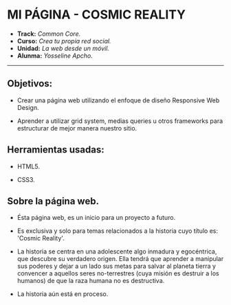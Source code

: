 # MI PÁGINA - COSMIC REALITY

* **Track:** _Common Core._
* **Curso:** _Crea tu propia red social._
* **Unidad:** _La web desde un móvil._
* **Alunma:** _Yosseline Apcho._

***

## Objetivos:

-  Crear una página web utilizando el enfoque de diseño Responsive Web Design.

- Aprender a utilizar grid system, medias queries u otros frameworks para estructurar de mejor manera nuestro sitio.

## Herramientas usadas:

- HTML5.

- CSS3.

## Sobre la página web.

- Ésta página web, es un inicio para un proyecto a futuro.

- Es exclusiva y solo para temas relacionados a la historia cuyo título es: 'Cosmic Reality'.

- La historia se centra en una adolescente algo inmadura y egocéntrica, que descubre su verdadero origen. Ella tendrá que aprender a manipular sus poderes y dejar a un lado sus metas para salvar al planeta tierra y convencer a aquellos seres no-terrestres (cuya misión es destruir a los humanos) de que la raza humana no es destructiva.

- La historia aún está en proceso.

